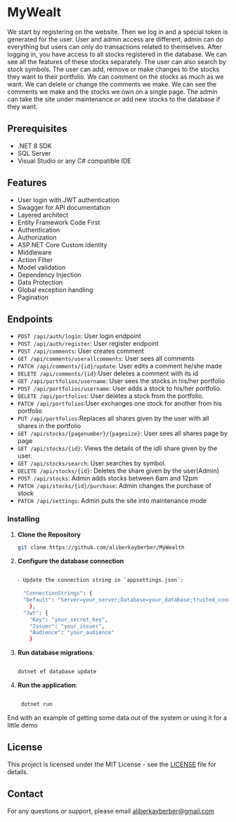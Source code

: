 # MyWealt

We start by registering on the website. Then we log in and a special token is generated for the user. User and admin access are different, admin can do everything but users can only do transactions related to themselves. After logging in, you have access to all stocks registered in the database. We can see all the features of these stocks separately. The user can also search by stock symbols. The user can add, remove or make changes to the stocks they want to their portfolio. We can comment on the stocks as much as we want. We can delete or change the comments we make. We can see the comments we make and the stocks we own on a single page. The admin can take the site under maintenance or add new stocks to the database if they want.

## Prerequisites

- .NET 8 SDK
- SQL Server
- Visual Studio or any C# compatible IDE

## Features

- User login with JWT authentication
- Swagger for API documentation
- Layered architect
- Entity Framework Code First
- Authentication
- Authorization
- ASP.NET Core Custom Identity
- Middleware 
- Action Filter
- Model validation
- Dependency Injection
- Data Protection
- Global exception handling
- Pagination

## Endpoints

- `POST /api/auth/login`: User login endpoint
- `POST /api/auth/register`: User register endpoint
- `POST /api/comments`: User creates comment
- `GET /api/comments/userallcomments`: User sees all comments
- `PATCH /api/comments/{id}/update`: User edits a comment he/she made
- `DELETE /api/comments/{id}`:User deletes a comment with its id
- `GET /api/portfolios/username`: User sees the stocks in his/her portfolio
- `POST /api/portfolios/username`: User adds a stock to his/her portfolio.
- `DELETE /api/portfolios`: User deletes a stock from the portfolio.
- `PATCH /api/portfolios`:User exchanges one stock for another from his portfolio
- `PUT /api/portfolios`:Replaces all shares given by the user with all shares in the portfolio
- `GET /api/stocks/{pagenumber}/{pagesize}`: User sees all shares page by page
- `GET /api/stocks/{id}`: Views the details of the idli share given by the user.
- `GET /api/stocks/search`: User searches by symbol.
- `DELETE /api/stocks/{id}`: Deletes the share given by the user(Admin)
- `POST /api/stocks`: Admin adds stocks between 6am and 12pm
- `PATCH /api/stocks/{id}/purchase`: Admin changes the purchase of stock
- `PATCH /api/settings`: Admin puts the site into maintenance mode


### Installing

1. **Clone the Repository**
   ```bash
   git clone https://github.com/aliberkayberber/MyWealth
   ```
2. **Configure the database connection**

```bash
    
   - Update the connection string in `appsettings.json`:
    
     "ConnectionStrings": {
     "Default": "Server=your_server;Database=your_database;trusted_connection=true;TrustServerCertificate=true;"
       },
     "Jwt": {
       "Key": "your_secret_key",
       "Issuer": "your_issuer",
       "Audience": "your_audience"
       }
```
3. **Run database migrations**:
  
    ```bash
    
    dotnet ef database update
    ```
4. **Run the application**:
   
   ```bash
   
    dotnet run
    ```

    

End with an example of getting some data out of the system or using it
for a little demo

## License

This project is licensed under the MIT License - see the [LICENSE](LICENSE) file for details.

## Contact

For any questions or support, please email aliberkayberber@gmail.com